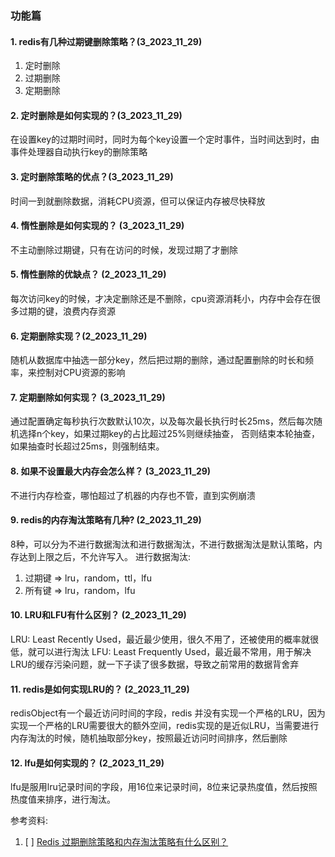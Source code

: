### 功能篇
#### 1. redis有几种过期键删除策略？(3_2023_11_29)
1. 定时删除
2. 过期删除
3. 定期删除

#### 2. 定时删除是如何实现的？(3_2023_11_29)
在设置key的过期时间时，同时为每个key设置一个定时事件，当时间达到时，由事件处理器自动执行key的删除策略

#### 3. 定时删除策略的优点？(3_2023_11_29)
时间一到就删除数据，消耗CPU资源，但可以保证内存被尽快释放

#### 4. 惰性删除是如何实现的？ (3_2023_11_29)
不主动删除过期键，只有在访问的时候，发现过期了才删除

#### 5. 惰性删除的优缺点？ (2_2023_11_29)
每次访问key的时候，才决定删除还是不删除，cpu资源消耗小，内存中会存在很多过期的键，浪费内存资源

#### 6. 定期删除实现？(2_2023_11_29)
随机从数据库中抽选一部分key，然后把过期的删除，通过配置删除的时长和频率，来控制对CPU资源的影响

#### 7. 定期删除如何实现？ (3_2023_11_29)
通过配置确定每秒执行次数默认10次，以及每次最长执行时长25ms，然后每次随机选择n个key，如果过期key的占比超过25%则继续抽查，
否则结束本轮抽查，如果抽查时长超过25ms，则强制结束。

#### 8. 如果不设置最大内存会怎么样？ (3_2023_11_29)
不进行内存检查，哪怕超过了机器的内存也不管，直到实例崩溃

#### 9. redis的内存淘汰策略有几种? (2_2023_11_29)

8种，可以分为不进行数据淘汰和进行数据淘汰，不进行数据淘汰是默认策略，内存达到上限之后，不允许写入。
进行数据淘汰:
1. 过期键 => lru，random，ttl，lfu
2. 所有键 => lru，random，lfu

#### 10. LRU和LFU有什么区别？ (2_2023_11_29)
LRU: Least Recently Used，最近最少使用，很久不用了，还被使用的概率就很低，就可以进行淘汰
LFU: Least Frequently Used，最近最不常用，用于解决LRU的缓存污染问题，就一下子读了很多数据，导致之前常用的数据背舍弃


#### 11. redis是如何实现LRU的？ (2_2023_11_29)
redisObject有一个最近访问时间的字段，redis 并没有实现一个严格的LRU，因为实现一个严格的LRU需要很大的额外空间，redis实现的是近似LRU，当需要进行内存淘汰的时候，随机抽取部分key，按照最近访问时间排序，然后删除

#### 12. lfu是如何实现的？  (2_2023_11_29)
lfu是服用lru记录时间的字段，用16位来记录时间，8位来记录热度值，然后按照热度值来排序，进行淘汰。




参考资料:
1. [ ] [Redis 过期删除策略和内存淘汰策略有什么区别？](https://www.xiaolincoding.com/redis/module/strategy.html#%E8%BF%87%E6%9C%9F%E5%88%A0%E9%99%A4%E7%AD%96%E7%95%A5)
